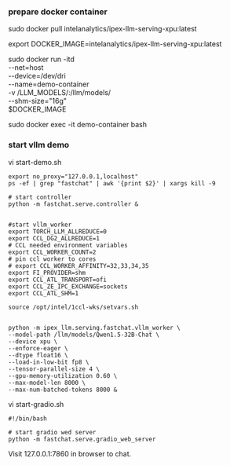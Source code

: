 ### prepare docker container

sudo docker pull intelanalytics/ipex-llm-serving-xpu:latest

export DOCKER_IMAGE=intelanalytics/ipex-llm-serving-xpu:latest
 
sudo docker run -itd \
        --net=host \
        --device=/dev/dri \
        --name=demo-container \
        -v /LLM_MODELS/:/llm/models/ \
        --shm-size="16g" \
        $DOCKER_IMAGE
 
sudo docker exec -it demo-container bash
 
 
### start vllm demo
 
vi start-demo.sh
```
export no_proxy="127.0.0.1,localhost"
ps -ef | grep "fastchat" | awk '{print $2}' | xargs kill -9

# start controller
python -m fastchat.serve.controller &
 

#start vllm_worker
export TORCH_LLM_ALLREDUCE=0
export CCL_DG2_ALLREDUCE=1
# CCL needed environment variables
export CCL_WORKER_COUNT=2
# pin ccl worker to cores
# export CCL_WORKER_AFFINITY=32,33,34,35
export FI_PROVIDER=shm
export CCL_ATL_TRANSPORT=ofi
export CCL_ZE_IPC_EXCHANGE=sockets
export CCL_ATL_SHM=1
 
source /opt/intel/1ccl-wks/setvars.sh

 
python -m ipex_llm.serving.fastchat.vllm_worker \
--model-path /llm/models/Qwen1.5-32B-Chat \
--device xpu \
--enforce-eager \
--dtype float16 \
--load-in-low-bit fp8 \
--tensor-parallel-size 4 \
--gpu-memory-utilization 0.60 \
--max-model-len 8000 \
--max-num-batched-tokens 8000 &
```

 
vi start-gradio.sh
```
#!/bin/bash
 
# start gradio wed server
python -m fastchat.serve.gradio_web_server
```

Visit 127.0.0.1:7860 in browser to chat.
